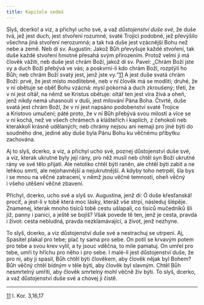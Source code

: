 ```yaml
---
title: Kapitola sedmá
---
```


Slyš, dcerko! a viz, a přichyl ucho své, a važ _důstojenství duše své_, že duše tvá, jež jest duch, jest stvoření rozumné, svaté Trojici podobné, jež převýšilo všechna jiná stvoření nerozumná; a tak tvá duše jest vzácnější Bohu než nebe a země. Neb dí sv. Augustin: Jakož Bůh převyšuje každé stvoření, tak duše každé stvoření hmotné přesahá svým přirozením. Protož velmi ji má člověk vážiti, neb duše jest chrám Boží, jakož dí sv. Pavel: „Chrám Boží jste vy a duch Boží přebývá ve vás; a poskvrní-li kdo chrám Boží, rozptýlí ho Bůh; neb chrám Boží svatý jest, jenž jste vy.“[11](./resources/undefined) A jest duše svatá chrám Boží: prvé, že jest místo modlitebné, neb v ní člověk má se modliti; druhé, že v ní obětuje se oběť Bohu vzácná: mysl pokorná a duch zkroušený; třetí, že v ní jest oltář, na němž se Kristus obětuje: oltář ten jest víra živá a oheň, jenž nikdy nemá uhasnouti v duši, jest milování Pána Boha. Čtvrté, duše svatá jest chrám Boží, že v ní jest napsáno podobenství svaté Trojice a Kristovo umučení; páté proto, že v ní Bůh přebývá svou milostí a více se v ní kochá, než ve všech chrámech a klášteřích i kaplích, z čehokoli neb kterakkoli krásně udělaných; neb chrámy nejsou ani nemají pro jiné býti do soudného dne, jediné aby duše byla Pánu Bohu ku věčnému příbytku zachována.

Aj to slyš, dcerko, a viz, a přichyl ucho své, poznej důstojenství duše své, a viz, kterak ukrutné byly její rány, pro něž musil neb chtěl syn Boží ukrutné rány ve své tělo přijati. Ale netoliko chtěl býti raněn, ale chtěl býti zabit a ne lehkou smrtí, ale nejohavnější a nejukrutnější. A kdyby toho netrpěl, šla bys i se mnou na věčné zatracení, v němž jsou věčné temnosti, oheň věčný i všeho utěšení věčné zbavení.

Přichyl, dcerko, ucho své a slyš sv. Augustina, jenž dí: Ó duše křesťanská! prociť, a jest-li v tobě která moc lásky, kteráž vše strpí, následuj šlépěje. Znamenej, kterak mnoho tisíců tobě cestu ušlapali, co tisíců mučedníků šli již, panny i panici, a ještě se bojíš? Však povede tě ten, jenž je cesta, pravda i život: cesta nebludná, pravda nezklamávající, a život, jenž nezhyne.

To slyš, dcerko, a viz důstojenství duše své a nestrachuj se utrpení. Aj, Spasitel plakal pro tebe; plač ty sama pro sebe. On potil se krvavým potem pro tebe a svou krev vylil, a ty jsouc vděčna, to mile pamatuj. On umřel pro tebe, umři ty hříchu pro něho i pro sebe. I malé-li jest důstojenství duše, že pro ni, aby ji spasil, Bůh chtěl býti člověkem, aby člověk nějak byl Bohem? Bůh věčný chtěl bídným v těle býti, aby člověk byl slavným. Chtěl Bůh nesmrtelný umříti, aby člověk smrtelný mohl věčně živ býti. To slyš, dcerko, a važ důstojenství duše své a chovej ji čistě.

* * *

[11](./resources/undefined) I. Kor. 3,16,17
